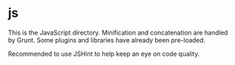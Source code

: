 js
==

This is the JavaScript directory. Minification and concatenation are handled by Grunt. Some plugins and libraries have already been pre-loaded.

Recommended to use JSHint to help keep an eye on code quality.